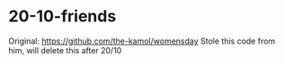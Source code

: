 # 20-10-friends

Original: https://github.com/the-kamol/womensday
Stole this code from him, will delete this after 20/10
